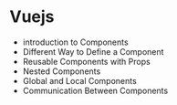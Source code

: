 # Vuejs
- introduction to Components
- Different Way to Define a Component
- Reusable Components with Props
- Nested Components
- Global and Local Components
- Communication Between Components
